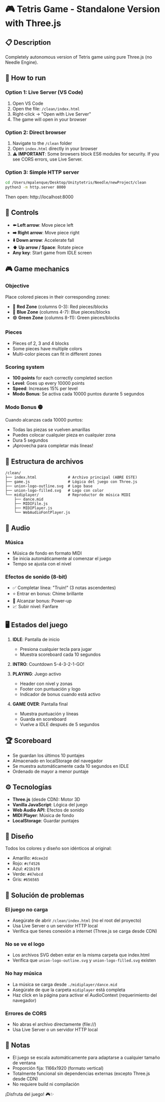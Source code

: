 # 🎮 Tetris Game - Standalone Version with Three.js

## 📋 Description
Completely autonomous version of Tetris game using pure Three.js (no Needle Engine).

## 🚀 How to run

### Option 1: Live Server (VS Code)
1. Open VS Code
2. Open the file: `/clean/index.html`
3. Right-click → "Open with Live Server"
4. The game will open in your browser

### Option 2: Direct browser
1. Navigate to the `/clean` folder
2. Open `index.html` directly in your browser
3. ⚠️ **IMPORTANT**: Some browsers block ES6 modules for security. If you see CORS errors, use Live Server.

### Option 3: Simple HTTP server
```bash
cd /Users/mpalenque/Desktop/Unitytetris/Needle/newProject/clean
python3 -m http.server 8000
```
Then open: http://localhost:8000

## 🎯 Controls

- **⬅️ Left arrow**: Move piece left
- **➡️ Right arrow**: Move piece right
- **⬇️ Down arrow**: Accelerate fall
- **⬆️ Up arrow / Space**: Rotate piece
- **Any key**: Start game from IDLE screen

## 🎮 Game mechanics

### Objective
Place colored pieces in their corresponding zones:
- 🔴 **Red Zone** (columns 0-3): Red pieces/blocks
- 🔵 **Blue Zone** (columns 4-7): Blue pieces/blocks
- 🟢 **Green Zone** (columns 8-11): Green pieces/blocks

### Pieces
- Pieces of 2, 3 and 4 blocks
- Some pieces have multiple colors
- Multi-color pieces can fit in different zones

### Scoring system
- **100 points** for each correctly completed section
- **Level**: Goes up every 10000 points
- **Speed**: Increases 15% per level
- **Modo Bonus**: Se activa cada 10000 puntos durante 5 segundos

### Modo Bonus 🟡
Cuando alcanzas cada 10000 puntos:
- Todas las piezas se vuelven amarillas
- Puedes colocar cualquier pieza en cualquier zona
- Dura 5 segundos
- ¡Aprovecha para completar más líneas!

## 📁 Estructura de archivos

```
/clean/
├── index.html              # Archivo principal (ABRE ESTE)
├── game.js                 # Lógica del juego con Three.js
├── union-logo-outline.svg  # Logo base
├── union-logo-filled.svg   # Logo con color
└── midiplayer/             # Reproductor de música MIDI
    ├── dance.mid
    ├── MIDIFile.js
    ├── MIDIPlayer.js
    └── WebAudioFontPlayer.js
```

## 🎵 Audio

### Música
- Música de fondo en formato MIDI
- Se inicia automáticamente al comenzar el juego
- Tempo se ajusta con el nivel

### Efectos de sonido (8-bit)
- ✅ Completar línea: "Truin!" (3 notas ascendentes)
- ⭐ Entrar en bonus: Chime brillante
- 💎 Alcanzar bonus: Power-up
- 📈 Subir nivel: Fanfare

## 🖥️ Estados del juego

1. **IDLE**: Pantalla de inicio
   - Presiona cualquier tecla para jugar
   - Muestra scoreboard cada 10 segundos

2. **INTRO**: Countdown 5-4-3-2-1-GO!

3. **PLAYING**: Juego activo
   - Header con nivel y zonas
   - Footer con puntuación y logo
   - Indicador de bonus cuando está activo

4. **GAME OVER**: Pantalla final
   - Muestra puntuación y líneas
   - Guarda en scoreboard
   - Vuelve a IDLE después de 5 segundos

## 🏆 Scoreboard

- Se guardan los últimos 10 puntajes
- Almacenado en localStorage del navegador
- Se muestra automáticamente cada 10 segundos en IDLE
- Ordenado de mayor a menor puntaje

## ⚙️ Tecnologías

- **Three.js** (desde CDN): Motor 3D
- **Vanilla JavaScript**: Lógica del juego
- **Web Audio API**: Efectos de sonido
- **MIDI Player**: Música de fondo
- **LocalStorage**: Guardar puntajes

## 🎨 Diseño

Todos los colores y diseño son idénticos al original:
- Amarillo: `#dcee2d`
- Rojo: `#cf4526`
- Azul: `#21b1f8`
- Verde: `#47ebcd`
- Gris: `#656565`

## 🐛 Solución de problemas

### El juego no carga
- Asegúrate de abrir `/clean/index.html` (no el root del proyecto)
- Usa Live Server o un servidor HTTP local
- Verifica que tienes conexión a internet (Three.js se carga desde CDN)

### No se ve el logo
- Los archivos SVG deben estar en la misma carpeta que index.html
- Verifica que `union-logo-outline.svg` y `union-logo-filled.svg` existen

### No hay música
- La música se carga desde `./midiplayer/dance.mid`
- Asegúrate de que la carpeta `midiplayer` está completa
- Haz click en la página para activar el AudioContext (requerimiento del navegador)

### Errores de CORS
- No abras el archivo directamente (file://)
- Usa Live Server o un servidor HTTP local

## 📝 Notas

- El juego se escala automáticamente para adaptarse a cualquier tamaño de ventana
- Proporción fija: 1166x1920 (formato vertical)
- Totalmente funcional sin dependencias externas (excepto Three.js desde CDN)
- No requiere build ni compilación

¡Disfruta del juego! 🎮✨
